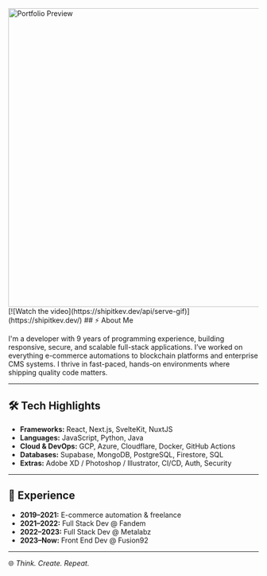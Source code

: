 <a href="https://shipitkev.dev" target="_blank">
  <img src="https://shipitkev.dev/api/serve-gif" alt="Portfolio Preview" width="600" />
</a>
[![Watch the video](https://shipitkev.dev/api/serve-gif)](https://shipitkev.dev/)
## ⚡ About Me

I'm a developer with 9 years of programming experience, building responsive, secure, and scalable full-stack applications. I’ve worked on everything e-commerce automations to blockchain platforms and enterprise CMS systems. I thrive in fast-paced, hands-on environments where shipping quality code matters.

---

## 🛠️ Tech Highlights

- **Frameworks:** React, Next.js, SvelteKit, NuxtJS
- **Languages:** JavaScript, Python, Java 
- **Cloud & DevOps:** GCP, Azure, Cloudflare, Docker, GitHub Actions  
- **Databases:** Supabase, MongoDB, PostgreSQL, Firestore, SQL
- **Extras:** Adobe XD / Photoshop / Illustrator, CI/CD, Auth, Security

---

## 🧩 Experience

- **2019–2021:** E-commerce automation & freelance
- **2021–2022:** Full Stack Dev @ Fandem  
- **2022–2023:** Full Stack Dev @ Metalabz  
- **2023–Now:** Front End Dev @ Fusion92  

---

🌐 *Think. Create. Repeat.*
